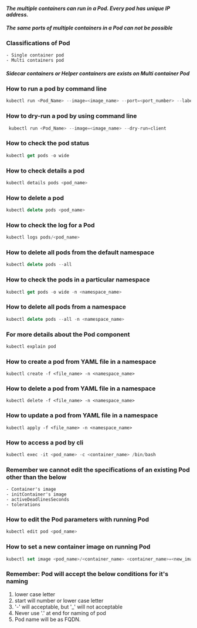 #### _The multiple containers can run in a Pod. Every pod has unique IP address._

#### _The same ports of multiple containers in a Pod can not be possible_

### Classifications of Pod
    - Single container pod
    - Multi containers pod

#### _Sidecar containers or Helper containers are exists on Multi container Pod_


### How to run a pod by command line
```Actionscript
kubectl run <Pod_Name> --image=<image_name> --port=<port_number> --labels="app=hazelcast,env=prod"
```

### How to dry-run a pod by using command line
```Actionscript
 kubectl run <Pod_Name> --image=<image_name> --dry-run=client
```

### How to check the pod status 
```Actionscript
kubectl get pods -o wide
```

### How to check details a pod
```Actionscript
kubectl details pods <pod_name>
```

### How to delete a pod
```Actionscript
kubectl delete pods <pod_name>
```

### How to check the log for a Pod
```Actionscript
kubectl logs pods/<pod_name>
```

### How to delete all pods from the default namespace
```Actionscript
kubectl delete pods --all
```

### How to check the pods in a particular namespace
```Actionscript
kubectl get pods -o wide -n <namespace_name>
```

### How to delete all pods from a namespace
```Actionscript
kubectl delete pods --all -n <namespace_name>
```

### For more details about the Pod component 
```Actionscript
kubectl explain pod
```

### How to create a pod from YAML file in a namespace
```
kubectl create -f <file_name> -n <namespace_name>
```

### How to delete a pod from YAML file in a namespace
```
kubectl delete -f <file_name> -n <namespace_name>
```


### How to update a pod from YAML file in a namespace
```
kubectl apply -f <file_name> -n <namespace_name>
```

### How to access a pod by cli
```Actionscript
kubectl exec -it <pod_name> -c <container_name> /bin/bash
```

### Remember we cannot edit the specifications of an existing Pod other than the below
    - Container's image
    - initContainer's image
    - activeDeadlinesSeconds
    - tolerations

### How to edit the Pod parameters with running Pod
```Actionscript
kubectl edit pod <pod_name>
```

### How to set a new container image on running Pod
```Actionscript
kubectl set image <pod_name>/<container_name> <container_name>=<new_image_name>
```

### Remember: Pod will accept the below conditions for it's naming
1. lower case letter
2. start will number or lower case letter
3. '-' will acceptable, but '_' will not acceptable
4. Never use '.' at end for naming of pod
5. Pod name will be as FQDN.